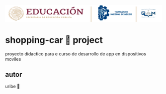 <center>
<img src="./md/images/ITGAMBanner.png" alt="itgam Banner">
</center>

# shopping-car 🛒 project

proyecto didactico para e curso de
desarrollo de app en dispositivos moviles 

## autor

uribe 🦤
